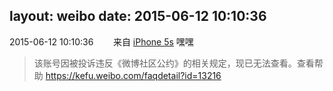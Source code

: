 layout: weibo
date: 2015-06-12 10:10:36
---
<meta name="referrer" content="no-referrer" />

2015-06-12 10:10:36  &nbsp;&nbsp;&nbsp;&nbsp;&nbsp;&nbsp; 来自 <a href="sinaweibo://customweibosource" rel="nofollow">iPhone 5s</a>
嘿嘿
>  该账号因被投诉违反《微博社区公约》的相关规定，现已无法查看。查看帮助 https://kefu.weibo.com/faqdetail?id=13216
